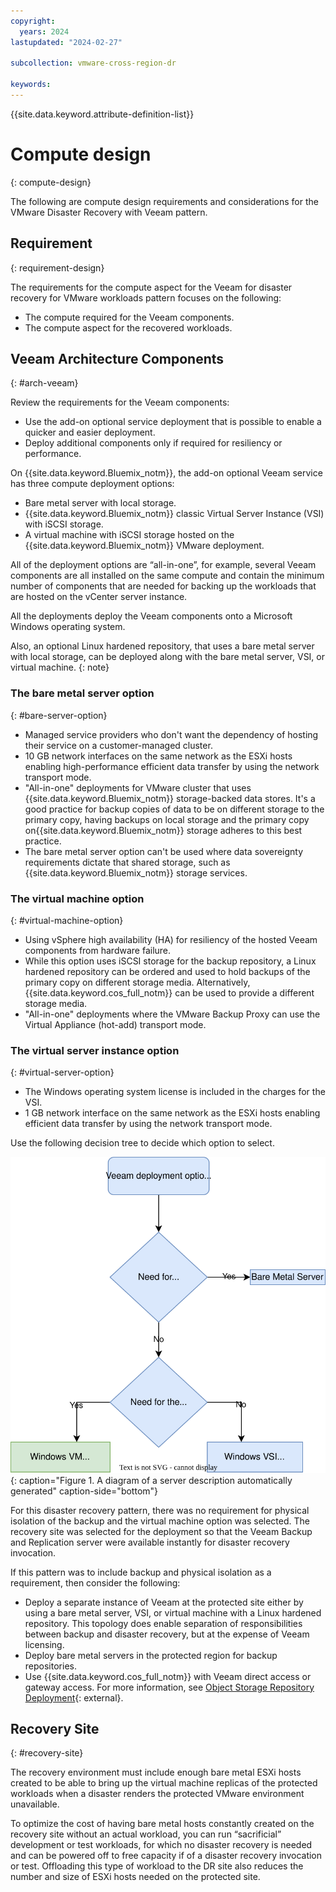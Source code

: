 ```yaml
---
copyright:
  years: 2024
lastupdated: "2024-02-27"

subcollection: vmware-cross-region-dr

keywords:
---
```

{{site.data.keyword.attribute-definition-list}}

# Compute design

{: compute-design}

The following are compute design requirements and considerations for the VMware Disaster Recovery with Veeam pattern.

## Requirement
{: requirement-design}

The requirements for the compute aspect for the Veeam for disaster recovery for VMware workloads pattern focuses on the following:

- The compute required for the Veeam components.
- The compute aspect for the recovered workloads.

## Veeam Architecture Components
{: #arch-veeam}

Review the requirements for the Veeam components:

- Use the add-on optional service deployment that is possible to enable a quicker and easier deployment.
- Deploy additional components only if required for resiliency or performance.

 On {{site.data.keyword.Bluemix_notm}}, the add-on optional Veeam service has three compute deployment options:

- Bare metal server with local storage.
- {{site.data.keyword.Bluemix_notm}} classic Virtual Server Instance (VSI) with iSCSI storage.
- A virtual machine with iSCSI storage hosted on the {{site.data.keyword.Bluemix_notm}} VMware deployment.

All of the deployment options are “all-in-one”, for example, several Veeam components are all installed on the same compute and contain the minimum number of components that are needed for backing up the workloads that are hosted on the vCenter server instance.

All the deployments deploy the Veeam components onto a Microsoft Windows operating system.

Also, an optional Linux hardened repository, that uses a bare metal server with local storage, can be deployed along with the bare metal server, VSI, or virtual machine. {: note}

### The bare metal server option
{: #bare-server-option}

- Managed service providers who don't want the dependency of hosting their service on a customer-managed cluster.
- 10 GB network interfaces on the same network as the ESXi hosts enabling high-performance efficient data transfer by using the network transport mode.
- "All-in-one" deployments for VMware cluster that uses {{site.data.keyword.Bluemix_notm}} storage-backed data stores. It's a good practice for backup copies of data to be on different storage to the primary copy, having backups on local storage and the primary copy on{{site.data.keyword.Bluemix_notm}} storage adheres to this best practice.
- The bare metal server option can't be used where data sovereignty requirements dictate that shared storage, such as {{site.data.keyword.Bluemix_notm}} storage services.

### The virtual machine option
{: #virtual-machine-option}

- Using vSphere high availability (HA) for resiliency of the hosted Veeam components from hardware failure.
- While this option uses iSCSI storage for the backup repository, a Linux hardened repository can be ordered and used to hold backups of the primary copy on different storage media. Alternatively, {{site.data.keyword.cos_full_notm}} can be used to provide a different storage media.
- "All-in-one" deployments where the VMware Backup Proxy can use the Virtual Appliance (hot-add) transport mode.

### The virtual server instance option
{: #virtual-server-option}

- The Windows operating system license is included in the charges for the VSI.
- 1 GB network interface on the same network as the ESXi hosts enabling efficient data transfer by using the network transport mode.

Use the following decision tree to decide which option to select.

![A diagram of a server description automatically generated](image/decision_tree-veeam_deployment.drawio.svg){: caption="Figure 1. A diagram of a server description automatically generated" caption-side="bottom"}

For this disaster recovery pattern, there was no requirement for physical isolation of the backup and the virtual machine option was selected. The recovery site was selected for the deployment so that the Veeam Backup and Replication server were available instantly for disaster recovery invocation.

If this pattern was to include backup and physical isolation as a requirement, then consider the following:

- Deploy a separate instance of Veeam at the protected site either by using a bare metal server, VSI, or virtual machine with a Linux hardened repository. This topology does enable separation of responsibilities between backup and disaster recovery, but at the expense of Veeam licensing.
- Deploy bare metal servers in the protected region for backup repositories.
- Use {{site.data.keyword.cos_full_notm}} with Veeam direct access or gateway access. For more information, see [Object Storage Repository Deployment](https://helpcenter.veeam.com/docs/backup/vsphere/object_storage_repository.html?ver=120#object-storage-repository-deployment){: external}.

## Recovery Site
{: #recovery-site}

The recovery environment must include enough bare metal ESXi hosts created to be able to bring up the virtual machine replicas of the protected workloads when a disaster renders the protected VMware environment unavailable.

To optimize the cost of having bare metal hosts constantly created on the recovery site without an actual workload, you can run “sacrificial” development or test workloads, for which no disaster recovery is needed and can be powered off to free capacity if of a disaster recovery invocation or test. Offloading this type of workload to the DR site also reduces the number and size of ESXi hosts needed on the protected site.

